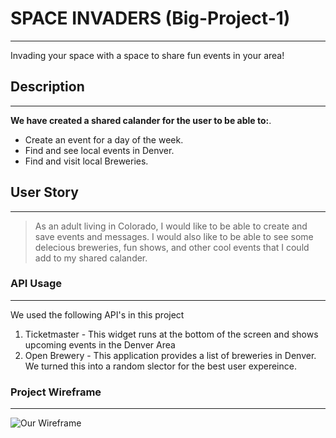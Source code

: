 # SPACE INVADERS (Big-Project-1)   

---------------------------------------------

Invading your space with a space to share fun events in your area!


##  Description 

_____________________________________________

__We have created a shared calander for the user to be able to:__.

 - Create an event for a day of the week. 
 - Find and see local events in Denver.
 - Find and visit local Breweries.


## User Story 

_____________________________________________

> As an adult living in Colorado, I would like to be able to create and save events and messages. I would also like to be able to see some delecious breweries, fun shows,  and other cool events that I could add to my shared calander. 


### API Usage

_____________________________________________

We used the following API's in this project

1. Ticketmaster - This widget runs at the bottom of the screen and shows upcoming events in the Denver Area
2. Open Brewery - This application provides a list of breweries in Denver. We turned this into a random slector for the best user expereince.  


### Project Wireframe

_____________________________________________


![Our Wireframe](/assets/Images/Whiteboard-Shot.png "Wireframe")